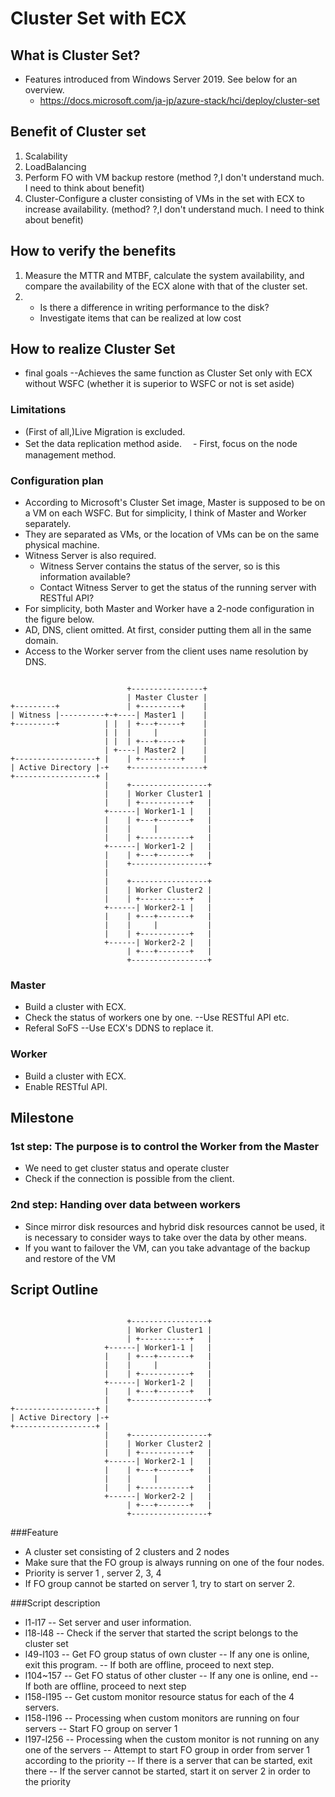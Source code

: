 # Cluster Set with ECX

## What is Cluster Set?
- Features introduced from Windows Server 2019. See below for an overview.
  - https://docs.microsoft.com/ja-jp/azure-stack/hci/deploy/cluster-set

## Benefit of Cluster set
1. Scalability
2. LoadBalancing
3. Perform FO with VM backup restore (method ?,I don't understand much. I need to think about benefit)
4. Cluster-Configure a cluster consisting of VMs in the set with ECX to increase availability. (method? ?,I don't understand much. I need to think about benefit)

## How to verify the benefits
1. Measure the MTTR and MTBF, calculate the system availability, and compare the availability of the ECX alone with that of the cluster set.
2. - Is there a difference in writing performance to the disk?
   - Investigate items that can be realized at low cost

## How to realize Cluster Set
- final goals
  --Achieves the same function as Cluster Set only with ECX without WSFC (whether it is superior to WSFC or not is set aside)
  

### Limitations
- (First of all,)Live Migration is excluded.
- Set the data replication method aside.
　- First, focus on the node management method.


### Configuration plan
- According to Microsoft's Cluster Set image, Master is supposed to be on a VM on each WSFC. But for simplicity, I think of Master and Worker separately.
- They are separated as VMs, or the location of VMs can be on the same physical machine.
- Witness Server is also required.
  - Witness Server contains the status of the server, so is this information available?
  - Contact Witness Server to get the status of the running server with RESTful API?
- For simplicity, both Master and Worker have a 2-node configuration in the figure below.
- AD, DNS, client omitted. At first, consider putting them all in the same domain.
- Access to the Worker server from the client uses name resolution by DNS. 
```

                          +----------------+
                          | Master Cluster |
+---------+               | +---------+    |
| Witness |----------+-+----| Master1 |    |
+---------+          | |  | +---+-----+    |
                     | |  |     |          |
                     | |  | +---+-----+    |
                     | +----| Master2 |    |
+------------------+ |    | +---------+    |
| Active Directory |-+    +----------------+
+------------------+ |
                     |    +-----------------+
                     |    | Worker Cluster1 |
                     |    | +-----------+   |
                     +------| Worker1-1 |   |
                     |    | +---+-------+   |
                     |    |     |           |
                     |    | +-----------+   |
                     +------| Worker1-2 |   |
                     |    | +---+-------+   |
                     |    +-----------------+
                     |
                     |    +-----------------+
                     |    | Worker Cluster2 |
                     |    | +-----------+   |
                     +------| Worker2-1 |   |
                     |    | +---+-------+   |
                     |    |     |           |
                     |    | +-----------+   |
                     +------| Worker2-2 |   |
                          | +---+-------+   |
                          +-----------------+
```

### Master
- Build a cluster with ECX.
- Check the status of workers one by one.
   --Use RESTful API etc.
- Referal SoFS
   --Use ECX's DDNS to replace it.


### Worker
- Build a cluster with ECX.
- Enable RESTful API.



## Milestone
### 1st step: The purpose is to control the Worker from the Master
- We need to get cluster status and operate cluster
- Check if the connection is possible from the client.

### 2nd step: Handing over data between workers
- Since mirror disk resources and hybrid disk resources cannot be used, it is necessary to consider ways to take over the data by other means.
- If you want to failover the VM, can you take advantage of the backup and restore of the VM

## Script Outline
```

                          +-----------------+
                          | Worker Cluster1 |
                          | +-----------+   |
                     +------| Worker1-1 |   |
                     |    | +---+-------+   |
                     |    |     |           |
                     |    | +-----------+   |
                     +------| Worker1-2 |   |
                     |    | +---+-------+   |
                     |    +-----------------+
+------------------+ |
| Active Directory |-+    
+------------------+ |                     
                     |    +-----------------+
                     |    | Worker Cluster2 |
                     |    | +-----------+   |
                     +------| Worker2-1 |   |
                     |    | +---+-------+   |
                     |    |     |           |
                     |    | +-----------+   |
                     +------| Worker2-2 |   |
                          | +---+-------+   |
                          +-----------------+
```
###Feature
- A cluster set consisting of 2 clusters and 2 nodes
- Make sure that the FO group is always running on one of the four nodes.
- Priority is server 1 , server 2, 3, 4
- If FO group cannot be started on server 1, try to start on server 2.

###Script description
- l1-l17
 -- Set server and user information.
- l18-l48
 -- Check if the server that started the script belongs to the cluster set
- l49-l103
 -- Get FO group status of own cluster
 -- If any one is online, exit this program.
 -- If both are offline, proceed to next step.
- l104~157
 -- Get FO status of other cluster
 -- If any one is online, end
 -- If both are offline, proceed to next step
- l158-l195
 -- Get custom monitor resource status for each of the 4 servers.
- l158-l196
 -- Processing when custom monitors are running on four servers
 -- Start FO group on server 1
- l197-l256
 -- Processing when the custom monitor is not running on any one of the servers
 -- Attempt to start FO group in order from server 1 according to the priority
 -- If there is a server that can be started, exit there
 -- If the server cannot be started, start it on server 2 in order to the priority
